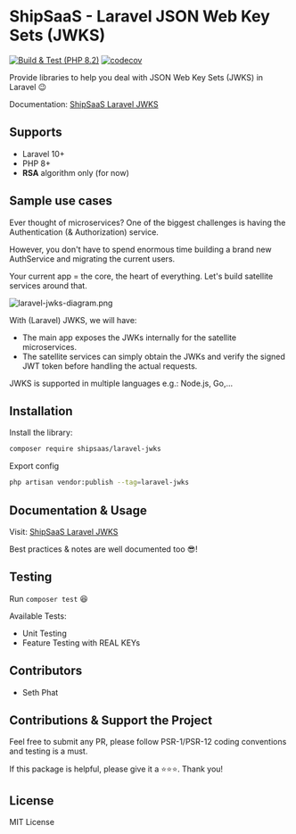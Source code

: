# ShipSaaS - Laravel JSON Web Key Sets (JWKS)

[![Build & Test (PHP 8.2)](https://github.com/shipsaas/laravel-jwks/actions/workflows/build.yml/badge.svg)](https://github.com/shipsaas/laravel-jwks/actions/workflows/build.yml)
[![codecov](https://codecov.io/gh/shipsaas/laravel-jwks/graph/badge.svg?token=c0HREpn8kp)](https://codecov.io/gh/shipsaas/laravel-jwks)

Provide libraries to help you deal with JSON Web Key Sets (JWKS) in Laravel 😉

Documentation: [ShipSaaS Laravel JWKS](https://laravel-jwks.shipsaas.tech)

## Supports
- Laravel 10+
- PHP 8+
- **RSA** algorithm only (for now)

## Sample use cases

Ever thought of microservices? One of the biggest challenges is having the Authentication (& Authorization) service.

However, you don't have to spend enormous time building a brand new AuthService and migrating the current users.

Your current app = the core, the heart of everything. Let's build satellite services around that.

![laravel-jwks-diagram.png](.github/laravel-jwks-diagram.png)

With (Laravel) JWKS, we will have:

- The main app exposes the JWKs internally for the satellite microservices.
- The satellite services can simply obtain the JWKs and verify the signed JWT token before handling the actual requests.

JWKS is supported in multiple languages e.g.: Node.js, Go,...

## Installation

Install the library:

```bash
composer require shipsaas/laravel-jwks
```

Export config 

```bash
php artisan vendor:publish --tag=laravel-jwks
```

## Documentation & Usage

Visit: [ShipSaaS Laravel JWKS](https://laravel-jwks.shipsaas.tech)

Best practices & notes are well documented too 😎!

## Testing

Run `composer test` 😆

Available Tests:

- Unit Testing
- Feature Testing with REAL KEYs

## Contributors
- Seth Phat

## Contributions & Support the Project

Feel free to submit any PR, please follow PSR-1/PSR-12 coding conventions and testing is a must.

If this package is helpful, please give it a ⭐️⭐️⭐️. Thank you!

## License
MIT License
